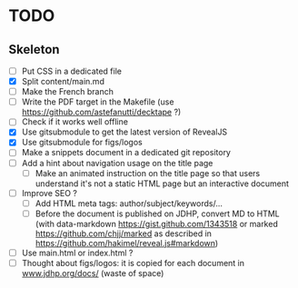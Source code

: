 # TODO

## Skeleton

* [ ] Put CSS in a dedicated file
* [x] Split content/main.md
* [ ] Make the French branch
* [ ] Write the PDF target in the Makefile (use https://github.com/astefanutti/decktape ?)
* [ ] Check if it works well offline
* [x] Use gitsubmodule to get the latest version of RevealJS
* [x] Use gitsubmodule for figs/logos
* [ ] Make a snippets document in a dedicated git repository
* [ ] Add a hint about navigation usage on the title page
    * [ ] Make an animated instruction on the title page so that users understand it's not a static HTML page but an interactive document
* [ ] Improve SEO ?
    * [ ] Add HTML meta tags: author/subject/keywords/...
    * [ ] Before the document is published on JDHP, convert MD to HTML (with data-markdown https://gist.github.com/1343518 or marked https://github.com/chjj/marked as described in https://github.com/hakimel/reveal.js#markdown)
* [ ] Use main.html or index.html ?
* [ ] Thought about figs/logos: it is copied for each document in www.jdhp.org/docs/ (waste of space)
